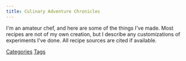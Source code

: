 ```yaml
---
title: Culinary Adventure Chronicles
---
```


I'm an amateur chef, and here are some of the things I've made. Most recipes are not of my own creation, but I describe any customizations of experiments I've done. All recipe sources are cited if available.

<a class="bigbadge badge-section" href="/categories">Categories</a> <a class="bigbadge badge-tag" href="/tags">Tags</a>
